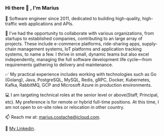 ### Hi there 👋 , I'm Marius

<!--
**tacheshun/tacheshun** is a ✨ _special_ ✨ repository because its `README.md` (this file) appears on your GitHub profile.

Here are some ideas to get you started:

- 🔭 I’m currently working on ...
- 🌱 I’m currently learning ...
- 👯 I’m looking to collaborate on ...
- 🤔 I’m looking for help with ...
- 💬 Ask me about ...
- 📫 How to reach me: ...
- 😄 Pronouns: ...
- ⚡ Fun fact: ...
-->

🚀 Software engineer since 2011, dedicated to building high-quality, high-traffic web applications and APIs.

🌱 I've had the opportunity to collaborate with various organizations, from startups to established companies, contributing to an large array of projects. These include e-commerce platforms, ride-sharing apps, supply-chain management systems, IoT platforms and application tracking systems, to name a few. I thrive in small, dynamic teams but also excel independently, managing the full software development life cycle—from requirements gathering to delivery and maintenance.

✅ My practical experience includes working with technologies such as Go (Golang), Java, PostgreSQL, MySQL, Redis, gRPC, Docker, Kubernetes, Kafka, RabbitMQ, GCP and Microsoft Azure in production environments.

💻 I am targeting technical roles at the senior level or above(Staff, Principal, etc). My preference is for remote or hybrid full-time positions. At this time, I am not open to on-site roles or relocation in other country.

📫 Reach me at: <a href="mailto:marius.costache@icloud.com">marius.costache@icloud.com</a>.

🤔  <a href="https://www.linkedin.com/in/mariuscostache/">My Linkedin</a>.

